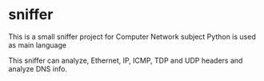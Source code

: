 # sniffer

This is a small sniffer project for Computer Network subject
Python is used as main language

This sniffer can analyze, Ethernet, IP, ICMP, TDP and UDP headers and analyze DNS info.

